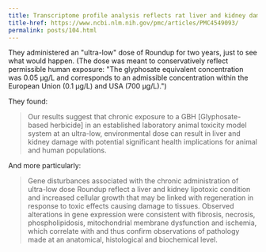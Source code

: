 ```yaml
---
title: Transcriptome profile analysis reflects rat liver and kidney damage following chronic ultra-low dose Roundup exposure
title-href: https://www.ncbi.nlm.nih.gov/pmc/articles/PMC4549093/
permalink: posts/104.html
---
```


They administered an "ultra-low" dose of Roundup for two years, just to see what would happen. (The dose was meant to conservatively reflect permissible human exposure: "The glyphosate equivalent concentration was 0.05 μg/L and corresponds to an admissible concentration within the European Union (0.1 μg/L) and USA (700 μg/L).")

They found:

> Our results suggest that chronic exposure to a GBH [Glyphosate-based herbicide] in an established laboratory animal toxicity model system at an ultra-low, environmental dose can result in liver and kidney damage with potential significant health implications for animal and human populations.

And more particularly:

> Gene disturbances associated with the chronic administration of ultra-low dose Roundup reflect a liver and kidney lipotoxic condition and increased cellular growth that may be linked with regeneration in response to toxic effects causing damage to tissues. Observed alterations in gene expression were consistent with fibrosis, necrosis, phospholipidosis, mitochondrial membrane dysfunction and ischemia, which correlate with and thus confirm observations of pathology made at an anatomical, histological and biochemical level.